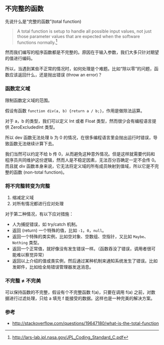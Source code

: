 ## 不完整的函数

先说什么是“完整的函数”(total function)

> A total function is setup to handle all possible input values, not just those parameter values that are expected when the software functions normally.[^1]

[^1]: http://lars-lab.jpl.nasa.gov/JPL_Coding_Standard_C.pdf


然而我们编写的程序函数都是不完整的。原因在于输入参数，我们大多只针对期望的值进行编码。

所以，当遇到某些不正常的情况时，如何处理是个难题。比如“除以零”的问题，函数应该返回什么，还是抛出错误 (throw an error)？

### 函数定义域

限制函数定义域的范围。

假设有函数 `function div(a, b) {return a / b;}`，作用是做除法运算。

对于 a，b 的类型，我们可以定义 Int 或者 Float 类型，然而很少会有编程语言提供 ZeroExcludedInt 类型。

所以 dev 函数无法处理 b 为 0 的情况，在很多编程语言里会抛出运行时错误，导致函数无法继续计算下去。

我们当然可以约定不给 b 传 0，从而避免这种意外情况。但是这样就需要代码和程序员共同维护这份逻辑，然而人是不稳定因素，无法百分百确定一定不会传 0。
而且就 div 函数本身来说，它无法将定义域的所有成员映射到值域，所以它是不完整的函数 (non-total function)。

### 将不完整转变为完整

1. 缩减定义域
2. 对所有情况都进行应对处理

对于第二种情况，有以下应对措施：

- 人为捕捉错误，如 try/catch 机制。
- 返回 (return) 一个特殊的值，比如 `-1`，`0`，`null`。
- 返回一个特殊的类实例，比如空对象、空数组、空指针，又比如 `Maybe`、`Nothing` 类型。
- 返回一个正常值，就好像没有发生错误一样。（函数吞没了错误，调用者很可能难以察觉异常）
- 返回以上介绍的值或类实例，然后通过某种机制来通知系统发生了错误。比如发邮件，比如给全局错误管理器发送消息。

### 不完整 ≠ 不完美

可以保持函数的不完整，假设有个不完整函数 f(a)，只要在调用 f(a) 之前，对数据进行过滤处理，只给 a 填充 f 能接受的数据。这样也是一种完美的解决方案。

### 参考

- http://stackoverflow.com/questions/19647180/what-is-the-total-function

